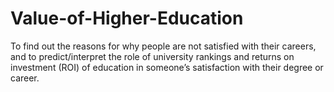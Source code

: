 # Value-of-Higher-Education
To find out the reasons for why people are not satisfied with their careers, and to predict/interpret the role of university rankings and returns on investment (ROI) of education in someone’s satisfaction with their degree or career.
